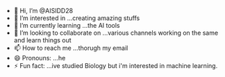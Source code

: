 - 👋 Hi, I’m @AISIDD28
- 👀 I’m interested in ...creating amazing stuffs
- 🌱 I’m currently learning ...the AI tools
- 💞️ I’m looking to collaborate on ...various channels working on the same and learn things out
- 📫 How to reach me ...thorugh my email
- 😄 Pronouns: ...he
- ⚡ Fun fact: ...ive studied Biology but i'm interested in machine learning.

<!---
AISIDD28/AISIDD28 is a ✨ special ✨ repository because its `README.md` (this file) appears on your GitHub profile.
You can click the Preview link to take a look at your changes.
--->

